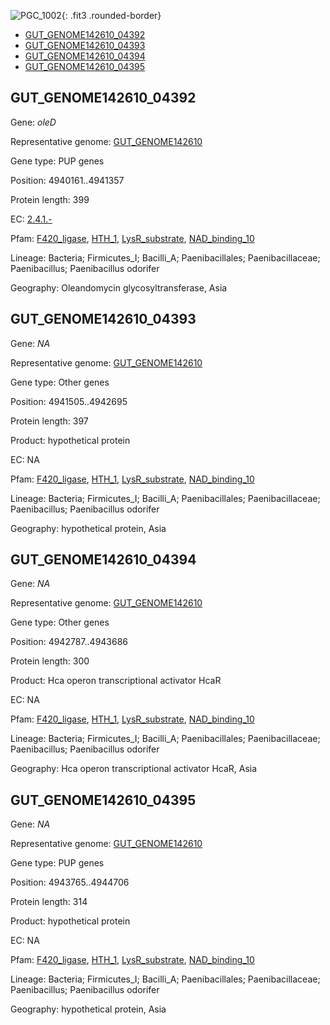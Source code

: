 ![PGC_1002](../static/images/Clusters_figure/PGC_1002.jpg){: .fit3 .rounded-border}

<ul id="myTab" class="nav nav-tabs">
  <li class="active">
        <a href="#tab1" data-toggle="tab">GUT_GENOME142610_04392</a>
  </li>
<li><a href="#tab2" data-toggle="tab">GUT_GENOME142610_04393</a></li>
<li><a href="#tab3" data-toggle="tab">GUT_GENOME142610_04394</a></li>
<li><a href="#tab4" data-toggle="tab">GUT_GENOME142610_04395</a></li>
</ul>

<div id="myTabContent" class="tab-content">
  <div class="tab-pane fade in active" id="tab1">

<h2 id="GUT_GENOME142610_04392">GUT_GENOME142610_04392</h2>
<p>Gene: <em>oleD</em>
<p>Representative genome: <a href="https://www.ebi.ac.uk/metagenomics/genomes/MGYG-HGUT-02414">GUT_GENOME142610</a></p>
<p>Gene type: PUP genes</p>
<p>Position: 4940161..4941357</p>
<p>Protein length: 399</p>
<p>EC: <a href="https://www.brenda-enzymes.org/enzyme.php?ecno=2.4.1.-">2.4.1.-</a></p>
<p>Pfam: <a href="http://pfam.xfam.org/family/F420_ligase">F420_ligase</a>, <a href="http://pfam.xfam.org/family/HTH_1">HTH_1</a>, <a href="http://pfam.xfam.org/family/LysR_substrate">LysR_substrate</a>, <a href="http://pfam.xfam.org/family/NAD_binding_10">NAD_binding_10</a></p>
<p>Lineage: Bacteria; Firmicutes_I; Bacilli_A; Paenibacillales; Paenibacillaceae; Paenibacillus; Paenibacillus odorifer</p>
<p>Geography: Oleandomycin glycosyltransferase, Asia</p>
  </div>

  <div class="tab-pane fade" id="tab2">

<h2 id="GUT_GENOME142610_04393">GUT_GENOME142610_04393</h2>
<p>Gene: <em>NA</em></p>
<p>Representative genome: <a href="https://www.ebi.ac.uk/metagenomics/genomes/MGYG-HGUT-02414">GUT_GENOME142610</a></p>
<p>Gene type: Other genes</p>
<p>Position: 4941505..4942695</p>
<p>Protein length: 397</p>
<p>Product: hypothetical protein</p>
<p>EC: NA</p>
<p>Pfam: <a href="http://pfam.xfam.org/family/F420_ligase">F420_ligase</a>, <a href="http://pfam.xfam.org/family/HTH_1">HTH_1</a>, <a href="http://pfam.xfam.org/family/LysR_substrate">LysR_substrate</a>, <a href="http://pfam.xfam.org/family/NAD_binding_10">NAD_binding_10</a></p>
<p>Lineage: Bacteria; Firmicutes_I; Bacilli_A; Paenibacillales; Paenibacillaceae; Paenibacillus; Paenibacillus odorifer</p>
<p>Geography: hypothetical protein, Asia</p>

  </div>
  <div class="tab-pane fade" id="tab3">

<h2 id="GUT_GENOME142610_04394">GUT_GENOME142610_04394</h2>
<p>Gene: <em>NA</em></p>
<p>Representative genome: <a href="https://www.ebi.ac.uk/metagenomics/genomes/MGYG-HGUT-02414">GUT_GENOME142610</a></p>
<p>Gene type: Other genes</p>
<p>Position: 4942787..4943686</p>
<p>Protein length: 300</p>
<p>Product: Hca operon transcriptional activator HcaR</p>
<p>EC: NA</p>
<p>Pfam: <a href="http://pfam.xfam.org/family/F420_ligase">F420_ligase</a>, <a href="http://pfam.xfam.org/family/HTH_1">HTH_1</a>, <a href="http://pfam.xfam.org/family/LysR_substrate">LysR_substrate</a>, <a href="http://pfam.xfam.org/family/NAD_binding_10">NAD_binding_10</a></p>
<p>Lineage: Bacteria; Firmicutes_I; Bacilli_A; Paenibacillales; Paenibacillaceae; Paenibacillus; Paenibacillus odorifer</p>
<p>Geography: Hca operon transcriptional activator HcaR, Asia</p>

  </div>
  <div class="tab-pane fade" id="tab4">

<h2 id="GUT_GENOME142610_04395">GUT_GENOME142610_04395</h2>
<p>Gene: <em>NA</em></p>
<p>Representative genome: <a href="https://www.ebi.ac.uk/metagenomics/genomes/MGYG-HGUT-02414">GUT_GENOME142610</a></p>
<p>Gene type: PUP genes</p>
<p>Position: 4943765..4944706</p>
<p>Protein length: 314</p>
<p>Product: hypothetical protein</p>
<p>EC: NA</p>
<p>Pfam: <a href="http://pfam.xfam.org/family/F420_ligase">F420_ligase</a>, <a href="http://pfam.xfam.org/family/HTH_1">HTH_1</a>, <a href="http://pfam.xfam.org/family/LysR_substrate">LysR_substrate</a>, <a href="http://pfam.xfam.org/family/NAD_binding_10">NAD_binding_10</a></p>
<p>Lineage: Bacteria; Firmicutes_I; Bacilli_A; Paenibacillales; Paenibacillaceae; Paenibacillus; Paenibacillus odorifer</p>
<p>Geography: hypothetical protein, Asia</p>

  </div>
</div>
